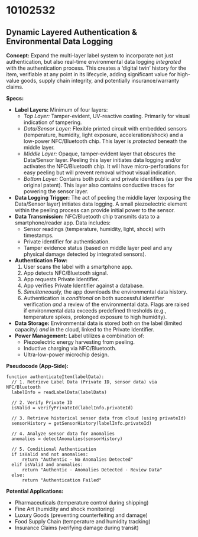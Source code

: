 # 10102532

## Dynamic Layered Authentication & Environmental Data Logging

**Concept:** Expand the multi-layer label system to incorporate not just authentication, but also real-time environmental data logging *integrated* with the authentication process. This creates a ‘digital twin’ history for the item, verifiable at any point in its lifecycle, adding significant value for high-value goods, supply chain integrity, and potentially insurance/warranty claims.

**Specs:**

*   **Label Layers:**  Minimum of four layers:
    *   *Top Layer:*  Tamper-evident, UV-reactive coating. Primarily for visual indication of tampering.
    *   *Data/Sensor Layer:*  Flexible printed circuit with embedded sensors (temperature, humidity, light exposure, acceleration/shock) and a low-power NFC/Bluetooth chip.  This layer is *protected* beneath the middle layer.
    *   *Middle Layer:*  Opaque, tamper-evident layer that obscures the Data/Sensor layer.  Peeling this layer initiates data logging and/or activates the NFC/Bluetooth chip.  It will have micro-perforations for easy peeling but will prevent removal without visual indication.
    *   *Bottom Layer:*  Contains both public and private identifiers (as per the original patent). This layer also contains conductive traces for powering the sensor layer.
*   **Data Logging Trigger:**  The act of peeling the middle layer (exposing the Data/Sensor layer) initiates data logging.  A small piezoelectric element within the peeling process can provide initial power to the sensor.
*   **Data Transmission:**  NFC/Bluetooth chip transmits data to a smartphone/reader app. Data includes:
    *   Sensor readings (temperature, humidity, light, shock) with timestamps.
    *   Private identifier for authentication.
    *   Tamper evidence status (based on middle layer peel and any physical damage detected by integrated sensors).
*   **Authentication Flow:**
    1.  User scans the label with a smartphone app.
    2.  App detects NFC/Bluetooth signal.
    3.  App requests Private Identifier.
    4.  App verifies Private Identifier against a database.
    5.  *Simultaneously,* the app downloads the environmental data history.
    6.  Authentication is *conditional* on both successful identifier verification *and* a review of the environmental data. Flags are raised if environmental data exceeds predefined thresholds (e.g., temperature spikes, prolonged exposure to high humidity).
*   **Data Storage:**  Environmental data is stored both on the label (limited capacity) *and* in the cloud, linked to the Private Identifier.
*   **Power Management:**  Label utilizes a combination of:
    *   Piezoelectric energy harvesting from peeling.
    *   Inductive charging via NFC/Bluetooth.
    *   Ultra-low-power microchip design.

**Pseudocode (App-Side):**

```
function authenticateItem(labelData):
  // 1. Retrieve Label Data (Private ID, sensor data) via NFC/Bluetooth
  labelInfo = readLabelData(labelData)

  // 2. Verify Private ID
  isValid = verifyPrivateId(labelInfo.privateId)

  // 3. Retrieve historical sensor data from cloud (using privateId)
  sensorHistory = getSensorHistory(labelInfo.privateId)

  // 4. Analyze sensor data for anomalies
  anomalies = detectAnomalies(sensorHistory)

  // 5. Conditional Authentication
  if isValid and not anomalies:
      return "Authentic - No Anomalies Detected"
  elif isValid and anomalies:
      return "Authentic - Anomalies Detected - Review Data"
  else:
      return "Authentication Failed"
```

**Potential Applications:**

*   Pharmaceuticals (temperature control during shipping)
*   Fine Art (humidity and shock monitoring)
*   Luxury Goods (preventing counterfeiting and damage)
*   Food Supply Chain (temperature and humidity tracking)
*   Insurance Claims (verifying damage during transit)